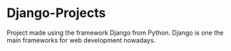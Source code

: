 # Django-Projects
 Project made using the framework Django from Python. Django is one the main frameworks for web development nowadays.
